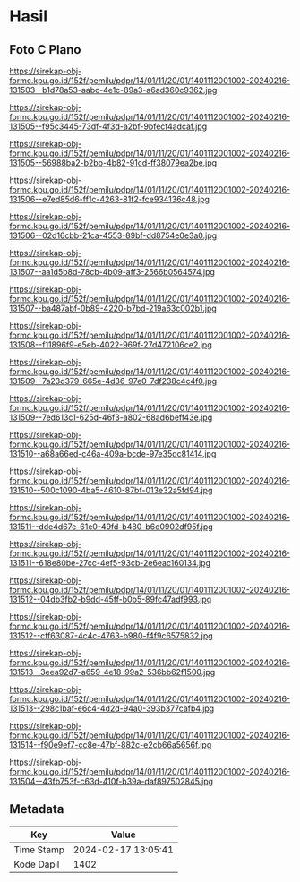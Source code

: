 # Hasil

## Foto C Plano

https://sirekap-obj-formc.kpu.go.id/152f/pemilu/pdpr/14/01/11/20/01/1401112001002-20240216-131503--b1d78a53-aabc-4e1c-89a3-a6ad360c9362.jpg

https://sirekap-obj-formc.kpu.go.id/152f/pemilu/pdpr/14/01/11/20/01/1401112001002-20240216-131505--f95c3445-73df-4f3d-a2bf-9bfecf4adcaf.jpg

https://sirekap-obj-formc.kpu.go.id/152f/pemilu/pdpr/14/01/11/20/01/1401112001002-20240216-131505--56988ba2-b2bb-4b82-91cd-ff38079ea2be.jpg

https://sirekap-obj-formc.kpu.go.id/152f/pemilu/pdpr/14/01/11/20/01/1401112001002-20240216-131506--e7ed85d6-ff1c-4263-81f2-fce934136c48.jpg

https://sirekap-obj-formc.kpu.go.id/152f/pemilu/pdpr/14/01/11/20/01/1401112001002-20240216-131506--02d16cbb-21ca-4553-89bf-dd8754e0e3a0.jpg

https://sirekap-obj-formc.kpu.go.id/152f/pemilu/pdpr/14/01/11/20/01/1401112001002-20240216-131507--aa1d5b8d-78cb-4b09-aff3-2566b0564574.jpg

https://sirekap-obj-formc.kpu.go.id/152f/pemilu/pdpr/14/01/11/20/01/1401112001002-20240216-131507--ba487abf-0b89-4220-b7bd-219a63c002b1.jpg

https://sirekap-obj-formc.kpu.go.id/152f/pemilu/pdpr/14/01/11/20/01/1401112001002-20240216-131508--f11896f9-e5eb-4022-969f-27d472106ce2.jpg

https://sirekap-obj-formc.kpu.go.id/152f/pemilu/pdpr/14/01/11/20/01/1401112001002-20240216-131509--7a23d379-665e-4d36-97e0-7df238c4c4f0.jpg

https://sirekap-obj-formc.kpu.go.id/152f/pemilu/pdpr/14/01/11/20/01/1401112001002-20240216-131509--7ed613c1-625d-46f3-a802-68ad6beff43e.jpg

https://sirekap-obj-formc.kpu.go.id/152f/pemilu/pdpr/14/01/11/20/01/1401112001002-20240216-131510--a68a66ed-c46a-409a-bcde-97e35dc81414.jpg

https://sirekap-obj-formc.kpu.go.id/152f/pemilu/pdpr/14/01/11/20/01/1401112001002-20240216-131510--500c1090-4ba5-4610-87bf-013e32a5fd94.jpg

https://sirekap-obj-formc.kpu.go.id/152f/pemilu/pdpr/14/01/11/20/01/1401112001002-20240216-131511--dde4d67e-61e0-49fd-b480-b6d0902df95f.jpg

https://sirekap-obj-formc.kpu.go.id/152f/pemilu/pdpr/14/01/11/20/01/1401112001002-20240216-131511--618e80be-27cc-4ef5-93cb-2e6eac160134.jpg

https://sirekap-obj-formc.kpu.go.id/152f/pemilu/pdpr/14/01/11/20/01/1401112001002-20240216-131512--04db3fb2-b9dd-45ff-b0b5-89fc47adf993.jpg

https://sirekap-obj-formc.kpu.go.id/152f/pemilu/pdpr/14/01/11/20/01/1401112001002-20240216-131512--cff63087-4c4c-4763-b980-f4f9c6575832.jpg

https://sirekap-obj-formc.kpu.go.id/152f/pemilu/pdpr/14/01/11/20/01/1401112001002-20240216-131513--3eea92d7-a659-4e18-99a2-536bb62f1500.jpg

https://sirekap-obj-formc.kpu.go.id/152f/pemilu/pdpr/14/01/11/20/01/1401112001002-20240216-131513--298c1baf-e6c4-4d2d-94a0-393b377cafb4.jpg

https://sirekap-obj-formc.kpu.go.id/152f/pemilu/pdpr/14/01/11/20/01/1401112001002-20240216-131514--f90e9ef7-cc8e-47bf-882c-e2cb66a5656f.jpg

https://sirekap-obj-formc.kpu.go.id/152f/pemilu/pdpr/14/01/11/20/01/1401112001002-20240216-131504--43fb753f-c63d-410f-b39a-daf897502845.jpg


## Metadata

| Key        | Value               |
| ---------- | ------------------- |
| Time Stamp | 2024-02-17 13:05:41 |
| Kode Dapil | 1402                |




